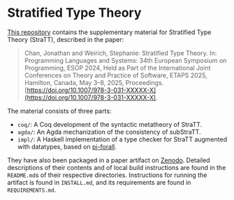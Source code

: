 # Stratified Type Theory

[This repository](https://github.com/plclub/StraTT)
contains the supplementary material for
Stratified Type Theory (StraTT), described in the paper:

> Chan, Jonathan and Weirich, Stephanie:
  Stratified Type Theory.
  In: Programming Languages and Systems:
  34th European Symposium on Programming, ESOP 2024,
  Held as Part of the International Joint Conferences on Theory and Practice of Software,
  ETAPS 2025, Hamilton, Canada, May 3–8, 2025, Proceedings.
  [https://doi.org/10.1007/978-3-031-XXXXX-X](https://doi.org/10.1007/978-3-031-XXXXX-X).

The material consists of three parts:

* `coq/`: A Coq development of the syntactic metatheory of StraTT.
* `agda/`: An Agda mechanization of the consistency of subStraTT.
* `impl/`: A Haskell implementation of a type checker for StraTT augmented with datatypes,
  based on [pi-forall](https://github.com/sweirich/pi-forall).

They have also been packaged in a paper artifact on
[Zenodo](https://doi.org/10.5281/zenodo.13958530).
Detailed descriptions of their contents and of local build instructions
are found in the `README.md`s of their respective directories.
Instructions for running the artifact is found in `INSTALL.md`,
and its requirements are found in `REQUIREMENTS.md`.